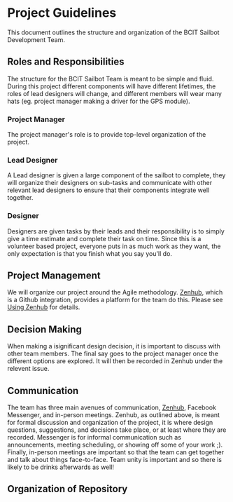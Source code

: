# Project Guidelines

This document outlines the structure and organization of the BCIT Sailbot
Development Team.

## Roles and Responsibilities

The structure for the BCIT Sailbot Team is meant to be simple and fluid. During
this project different components will have different lifetimes, the roles of
lead designers will change, and different members will wear many hats (eg.
project manager making a driver for the GPS module). 

### Project Manager

The project manager's role is to provide top-level organization of the project. 

### Lead Designer

A Lead designer is given a large component of the sailbot to complete, they will
organize their designers on sub-tasks and communicate with other relevant lead
designers to ensure that their components integrate well together.

### Designer

Designers are given tasks by their leads and their responsibility is to simply
give a time estimate and complete their task on time. Since this is a volunteer
based project, everyone puts in as much work as they want, the only expectation
is that you finish what you say you'll do.

## Project Management

We will organize our project around the Agile methodology. [Zenhub](), which is
a Github integration, provides a platform for the team do this. Please see
[Using Zenhub](zenhub.md) for details.

## Decision Making

When making a isignificant design decision, it is important to discuss with other team
members. The final say goes to the project manager once the different options
are explored. It will then be recorded in Zenhub under the relevent issue.

## Communication

The team has three main avenues of communication, [Zenhub](), Facebook
Messenger, and in-person meetings. Zenhub, as outlined above, is meant for
formal discussion and organization of the project, it is where design questions,
suggestions, and decisions take place, or at least where they are recorded.
Messenger is for informal communication such as announcements, meeting
scheduling, or showing off some of your work ;). Finally, in-person meetings are
important so that the team can get together and talk about things face-to-face.
Team unity is important and so there is likely to be drinks afterwards as well!

## Organization of Repository

### 
